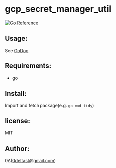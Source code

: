 gcp_secret_manager_util
=======================
[![Go Reference](https://pkg.go.dev/badge/golang.org/x/pkgsite.svg)][goRef]

Usage:
------
See [GoDoc][goRef]

Requirements:
-------------
+ go

Install:
--------
Import and fetch package(e.g. `go mod tidy`)

license:
--------
MIT

Author:
-------
0Δ(0deltast@gmail.com)

[goRef]:https://pkg.go.dev/github.com/0Delta/gcp_secret_manager_util
